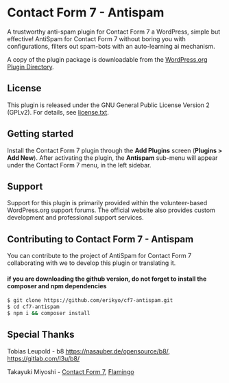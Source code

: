 # Contact Form 7 - Antispam
A trustworthy anti-spam plugin for Contact Form 7 a WordPress, simple but effective!
AntiSpam for Contact Form 7 without boring you with configurations, filters out spam-bots with an auto-learning ai mechanism. 

A copy of the plugin package is downloadable from the [WordPress.org Plugin Directory](https://wordpress.org/plugins/cf7-antispam/).

License
-------

This plugin is released under the GNU General Public License Version 2 (GPLv2). For details, see [license.txt](license.txt).


Getting started
---------------

Install the Contact Form 7 plugin through the **Add Plugins** screen (**Plugins > Add New**). After activating the plugin, the **Antispam** sub-menu will appear under the Contact Form 7 menu, in the left sidebar.


Support
-------

Support for this plugin is primarily provided within the volunteer-based WordPress.org support forums. The official website also provides custom development and professional support services.


Contributing to Contact Form 7 - Antispam
-----------------------------------------

You can contribute to the project of AntiSpam for Contact Form 7 collaborating with we to develop this plugin or translating it.

#### if you are downloading the github version, do not forget to install the composer and npm dependencies 
```bash
$ git clone https://github.com/erikyo/cf7-antispam.git
$ cd cf7-antispam
$ npm i && composer install
```


Special Thanks
--------------

Tobias Leupold - b8 https://nasauber.de/opensource/b8/, https://gitlab.com/l3u/b8/

Takayuki Miyoshi - [Contact Form 7](https://wordpress.org/plugins/contact-form-7/), [Flamingo](https://wordpress.org/plugins/flamingo/)  
